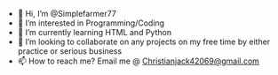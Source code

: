 - 👋 Hi, I’m @Simplefarmer77
- 👀 I’m interested in Programming/Coding
- 🌱 I’m currently learning HTML and Python
- 💞️ I’m looking to collaborate on any projects on my free time by either practice or serious business
- 📫 How to reach me? Email me @ Christianjack42069@gmail.com

<!---
Simplefarmer77/Simplefarmer77 is a ✨ special ✨ repository because its `README.md` (this file) appears on your GitHub profile.
You can click the Preview link to take a look at your changes.
--->
